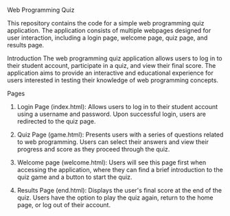 Web Programming Quiz

This repository contains the code for a simple web programming quiz application. The application consists of multiple webpages designed for user interaction, including a login page, welcome page, quiz page, and results page.

Introduction
The web programming quiz application allows users to log in to their student account, participate in a quiz, and view their final score. The application aims to provide an interactive and educational experience for users interested in testing their knowledge of web programming concepts.

Pages
1) Login Page (index.html): Allows users to log in to their student account using a username and password. Upon successful login, users are redirected to the quiz page.

2) Quiz Page (game.html): Presents users with a series of questions related to web programming. Users can select their answers and view their progress and score as they proceed through the quiz.

3) Welcome page (welcome.html): Users will see this page first when accessing the application, where they can find a brief introduction to the quiz game and a button to start the quiz.

3) Results Page (end.html): Displays the user's final score at the end of the quiz. Users have the option to play the quiz again, return to the home page, or log out of their account.
